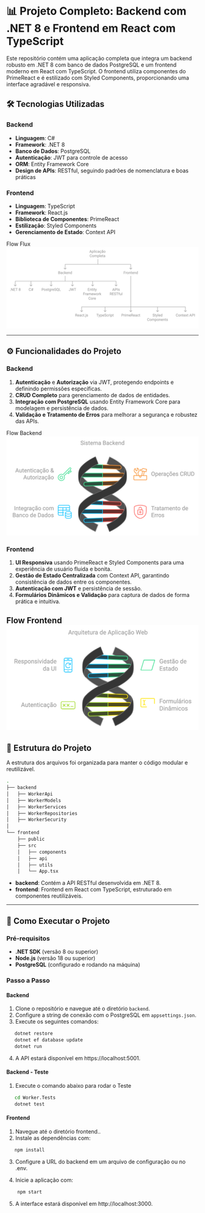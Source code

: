 # 📊 Projeto Completo: Backend com .NET 8 e Frontend em React com TypeScript

Este repositório contém uma aplicação completa que integra um backend robusto em .NET 8 com banco de dados PostgreSQL e um frontend moderno em React com TypeScript. O frontend utiliza componentes do PrimeReact e é estilizado com Styled Components, proporcionando uma interface agradável e responsiva.

## 🛠️ Tecnologias Utilizadas

### Backend
- **Linguagem**: C# 
- **Framework**: .NET 8
- **Banco de Dados**: PostgreSQL
- **Autenticação**: JWT para controle de acesso
- **ORM**: Entity Framework Core
- **Design de APIs**: RESTful, seguindo padrões de nomenclatura e boas práticas

### Frontend
- **Linguagem**: TypeScript
- **Framework**: React.js
- **Biblioteca de Componentes**: PrimeReact
- **Estilização**: Styled Components
- **Gerenciamento de Estado**: Context API

Flow Flux
![](/flux-basic.png)

---

## ⚙️ Funcionalidades do Projeto

### Backend
1. **Autenticação** e **Autorização** via JWT, protegendo endpoints e definindo permissões específicas.
2. **CRUD Completo** para gerenciamento de dados de entidades.
3. **Integração com PostgreSQL** usando Entity Framework Core para modelagem e persistência de dados.
4. **Validação e Tratamento de Erros** para melhorar a segurança e robustez das APIs.

Flow Backend
![](/flux-backend.png)

### Frontend
1. **UI Responsiva** usando PrimeReact e Styled Components para uma experiência de usuário fluida e bonita.
2. **Gestão de Estado Centralizada** com Context API, garantindo consistência de dados entre os componentes.
3. **Autenticação com JWT** e persistência de sessão.
4. **Formulários Dinâmicos e Validação** para captura de dados de forma prática e intuitiva.

Flow Frontend
![](/flux-frontend.png)
---

## 📂 Estrutura do Projeto

A estrutura dos arquivos foi organizada para manter o código modular e reutilizável.

```bash
.
├── backend
│   ├── WorkerApi
│   ├── WorkerModels
│   ├── WorkerServices
│   ├── WorkerRepositories
│   ├── WorkerSecurity
│
└── frontend
    ├── public    
    ├── src
    │   ├── components
    │   ├── api
    │   ├── utils
    │   └── App.tsx
```


- **backend**: Contém a API RESTful desenvolvida em .NET 8.
- **frontend**: Frontend em React com TypeScript, estruturado em componentes reutilizáveis.

---

## 🚀 Como Executar o Projeto

### Pré-requisitos
- **.NET SDK** (versão 8 ou superior)
- **Node.js** (versão 18 ou superior)
- **PostgreSQL** (configurado e rodando na máquina)

### Passo a Passo

#### Backend
1. Clone o repositório e navegue até o diretório `backend`.
2. Configure a string de conexão com o PostgreSQL em `appsettings.json`.
3. Execute os seguintes comandos:
```bash
   dotnet restore
   dotnet ef database update
   dotnet run
```

4. A API estará disponível em https://localhost:5001.

#### Backend - Teste
1. Execute o comando abaixo para rodar o Teste
```bash
   cd Worker.Tests
   dotnet test
```

#### Frontend
1. Navegue até o diretório frontend..
2. Instale as dependências com:
```bash
   npm install
```
3. Configure a URL do backend em um arquivo de configuração ou no .env.

4. Inicie a aplicação com:
```bash
    npm start
```

5. A interface estará disponível em http://localhost:3000.